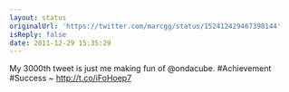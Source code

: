 ```yaml
---
layout: status
originalUrl: 'https://twitter.com/marcgg/status/152412429467398144'
isReply: false
date: 2011-12-29 15:35:29
---
```


My 3000th tweet is just me making fun of @ondacube. #Achievement #Success ~ http://t.co/iFoHoep7
